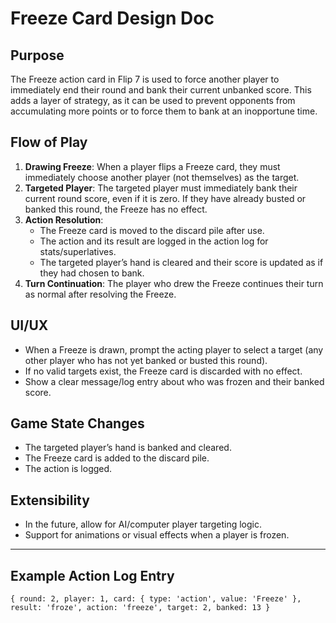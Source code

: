 # Freeze Card Design Doc

## Purpose

The Freeze action card in Flip 7 is used to force another player to immediately end their round and bank their current unbanked score. This adds a layer of strategy, as it can be used to prevent opponents from accumulating more points or to force them to bank at an inopportune time.

## Flow of Play

1. **Drawing Freeze**: When a player flips a Freeze card, they must immediately choose another player (not themselves) as the target.
2. **Targeted Player**: The targeted player must immediately bank their current round score, even if it is zero. If they have already busted or banked this round, the Freeze has no effect.
3. **Action Resolution**:
   - The Freeze card is moved to the discard pile after use.
   - The action and its result are logged in the action log for stats/superlatives.
   - The targeted player’s hand is cleared and their score is updated as if they had chosen to bank.
4. **Turn Continuation**: The player who drew the Freeze continues their turn as normal after resolving the Freeze.

## UI/UX

- When a Freeze is drawn, prompt the acting player to select a target (any other player who has not yet banked or busted this round).
- If no valid targets exist, the Freeze card is discarded with no effect.
- Show a clear message/log entry about who was frozen and their banked score.

## Game State Changes

- The targeted player’s hand is banked and cleared.
- The Freeze card is added to the discard pile.
- The action is logged.

## Extensibility

- In the future, allow for AI/computer player targeting logic.
- Support for animations or visual effects when a player is frozen.

---

## Example Action Log Entry

```
{ round: 2, player: 1, card: { type: 'action', value: 'Freeze' }, result: 'froze', action: 'freeze', target: 2, banked: 13 }
```
